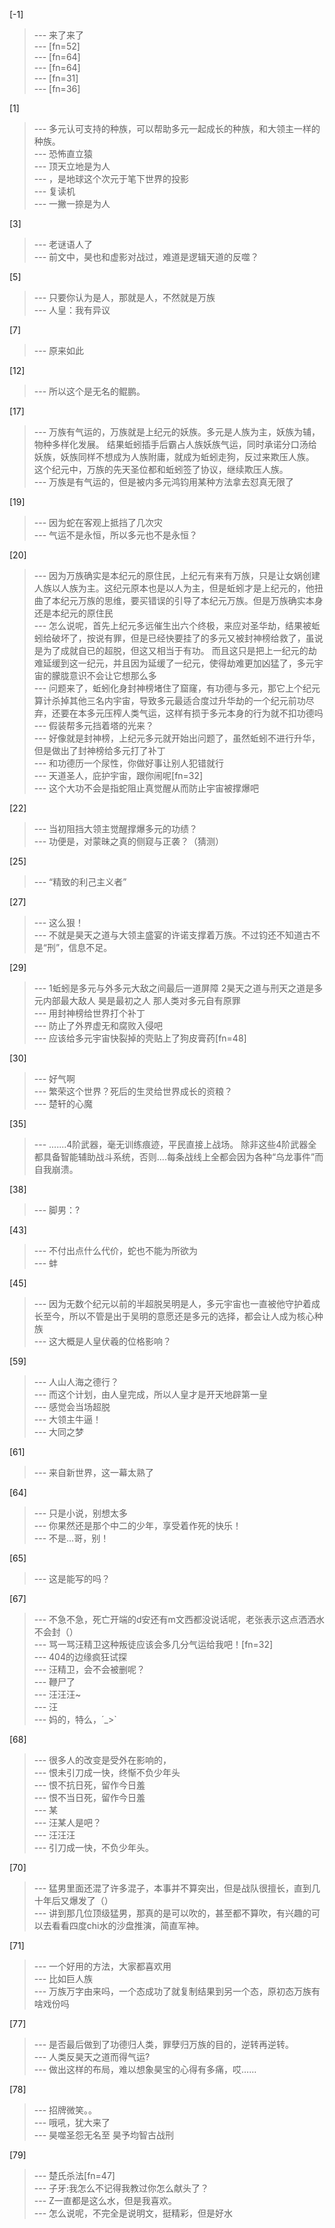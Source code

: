 
[-1] 
>--- 来了来了<br>
>--- [fn=52]<br>
>--- [fn=64]<br>
>--- [fn=64]<br>
>--- [fn=31]<br>
>--- [fn=36]<br>

[1] 
>--- 多元认可支持的种族，可以帮助多元一起成长的种族，和大领主一样的种族。<br>
>--- 恐怖直立猿<br>
>--- 顶天立地是为人<br>
>--- ，是地球这个次元于笔下世界的投影<br>
>--- 复读机<br>
>--- 一撇一捺是为人<br>

[3] 
>--- 老谜语人了<br>
>--- 前文中，昊也和虚影对战过，难道是逻辑天道的反噬？<br>

[5] 
>--- 只要你认为是人，那就是人，不然就是万族<br>
>--- 人皇：我有异议<br>

[7] 
>--- 原来如此<br>

[12] 
>--- 所以这个是无名的鲲鹏。<br>

[17] 
>--- 万族有气运的，万族就是上纪元的妖族。多元是人族为主，妖族为辅，物种多样化发展。
结果蚯蚓插手后霸占人族妖族气运，同时承诺分口汤给妖族，妖族同样不想成为人族附庸，就成为蚯蚓走狗，反过来欺压人族。
这个纪元中，万族的先天圣位都和蚯蚓签了协议，继续欺压人族。<br>
>--- 万族是有气运的，但是被内多元鸿钧用某种方法拿去怼真无限了<br>

[19] 
>--- 因为蛇在客观上抵挡了几次灾<br>
>--- 气运不是永恒，所以多元也不是永恒？<br>

[20] 
>--- 因为万族确实是本纪元的原住民，上纪元有来有万族，只是让女娲创建人族以人族为主。这纪元原本也是以人为主，但是蚯蚓才是上纪元的，他扭曲了本纪元万族的思维，要买错误的引导了本纪元万族。但是万族确实本身还是本纪元的原住民<br>
>--- 怎么说呢，首先上纪元多远催生出六个终极，来应对圣华劫，结果被蚯蚓给破坏了，按说有罪，但是已经快要挂了的多元又被封神榜给救了，虽说是为了成就自已的超脱，但这又相当于有功。
而且这只是把上一纪元的劫难延缓到这一纪元，并且因为延缓了一纪元，使得劫难更加凶猛了，多元宇宙的朦胧意识不会让它想那么多<br>
>--- 问题来了，蚯蚓化身封神榜堵住了窟窿，有功德与多元，那它上个纪元算计杀掉其他三名内宇宙，导致多元最适合度过升华劫的一个纪元前功尽弃，还要在本多元压榨人类气运，这样有损于多元本身的行为就不扣功德吗<br>
>--- 假装帮多元挡着塔的光来？<br>
>--- 好像就是封神榜，上纪元多元就开始出问题了，虽然蚯蚓不进行升华，但是做出了封神榜给多元打了补丁<br>
>--- 和功德历一个尿性，你做好事让别人犯错就行<br>
>--- 天道圣人，庇护宇宙，跟你闹呢[fn=32]<br>
>--- 这个大功不会是指蛇阻止真觉醒从而防止宇宙被撑爆吧<br>

[22] 
>--- 当初阻挡大领主觉醒撑爆多元的功绩？<br>
>--- 功便是，对蒙昧之真的侧窥与正袭？（猜测）<br>

[25] 
>--- “精致的利己主义者”<br>

[27] 
>--- 这么狠！<br>
>--- 不就是昊天之道与大领主盛宴的许诺支撑着万族。不过钧还不知道古不是“刑”，信息不足。<br>

[29] 
>--- 1蚯蚓是多元与外多元大敌之间最后一道屏障
2昊天之道与刑天之道是多元内部最大敌人  昊是最初之人 那人类对多元自有原罪<br>
>--- 用封神榜给世界打个补丁<br>
>--- 防止了外界虚无和腐败入侵吧<br>
>--- 应该给多元宇宙快裂掉的壳贴上了狗皮膏药[fn=48]<br>

[30] 
>--- 好气啊<br>
>--- 繁荣这个世界？死后的生灵给世界成长的资粮？<br>
>--- 楚轩的心魔<br>

[35] 
>--- .......4阶武器，毫无训练痕迹，平民直接上战场。   除非这些4阶武器全都具备智能辅助战斗系统，否则....每条战线上全都会因为各种“乌龙事件”而自我崩溃。<br>

[38] 
>--- 脚男：?<br>

[43] 
>--- 不付出点什么代价，蛇也不能为所欲为<br>
>--- 蚌<br>

[45] 
>--- 因为无数个纪元以前的半超脱吴明是人，多元宇宙也一直被他守护着成长至今，所以不管是出于吴明的意愿还是多元的选择，都会让人成为核心种族<br>
>--- 这大概是人皇伏羲的位格影响？<br>

[59] 
>--- 人山人海之德行？<br>
>--- 而这个计划，由人皇完成，所以人皇才是开天地辟第一皇<br>
>--- 感觉会当场超脱<br>
>--- 大领主牛逼！<br>
>--- 大同之梦<br>

[61] 
>--- 来自新世界，这一幕太熟了<br>

[64] 
>--- 只是小说，别想太多<br>
>--- 你果然还是那个中二的少年，享受着作死的快乐！<br>
>--- 不是…哥，别！<br>

[65] 
>--- 这是能写的吗？<br>

[67] 
>--- 不急不急，死亡开端的d安还有m文西都没说话呢，老张表示这点洒洒水不会封（）<br>
>--- 骂一骂汪精卫这种叛徒应该会多几分气运给我吧！[fn=32]<br>
>--- 404的边缘疯狂试探<br>
>--- 汪精卫，会不会被删呢？<br>
>--- 鞭尸了<br>
>--- 汪汪汪~<br>
>--- 汪<br>
>--- 妈的，特么，´_>`<br>

[68] 
>--- 很多人的改变是受外在影响的，<br>
>--- 恨未引刀成一快，终惭不负少年头<br>
>--- 恨不抗日死，留作今日羞<br>
>--- 恨不当日死，留作今日羞<br>
>--- 某<br>
>--- 汪某人是吧？<br>
>--- 汪汪汪<br>
>--- 引刀成一快，不负少年头。<br>

[70] 
>--- 猛男里面还混了许多混子，本事并不算突出，但是战队很擅长，直到几十年后又爆发了（）<br>
>--- 讲到那几位顶级猛男，那真的是可以吹的，甚至都不算吹，有兴趣的可以去看看四度chi水的沙盘推演，简直军神。<br>

[71] 
>--- 一个好用的方法，大家都喜欢用<br>
>--- 比如巨人族<br>
>--- 万族万字由来吗，一个态成功了就复制结果到另一个态，原初态万族有啥戏份吗<br>

[77] 
>--- 是否最后做到了功德归人类，罪孽归万族的目的，逆转再逆转。<br>
>--- 人类反昊天之道而得气运?<br>
>--- 做出这样的布局，难以想象昊宝的心得有多痛，哎……<br>

[78] 
>--- 招牌微笑。。<br>
>--- 哦吼，犹大来了<br>
>--- 昊噬圣怨无名至
昊予均智古战刑<br>

[79] 
>--- 楚氏杀法[fn=47]<br>
>--- 子牙:我怎么不记得我教过你怎么献头了？<br>
>--- Z一直都是这么水，但是我喜欢。<br>
>--- 怎么说呢，不完全是说明文，挺精彩，但是好水<br>
